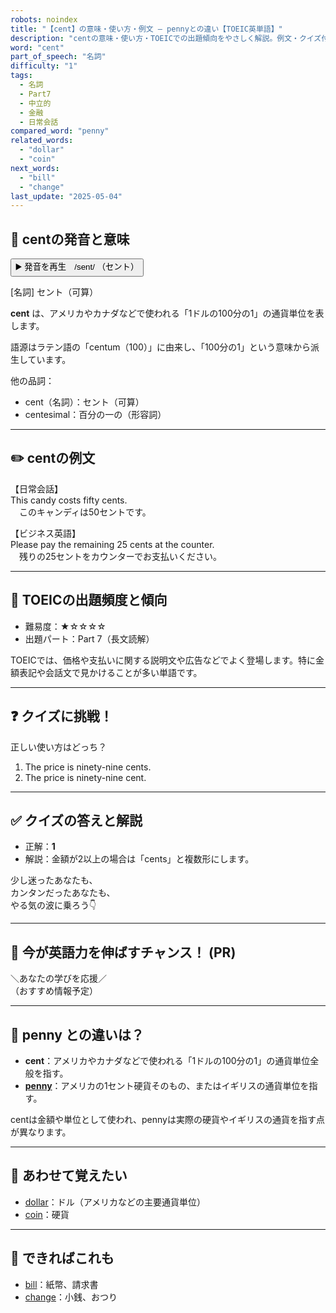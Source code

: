 ```yaml
---
robots: noindex
title: "【cent】の意味・使い方・例文 ― pennyとの違い【TOEIC英単語】"
description: "centの意味・使い方・TOEICでの出題傾向をやさしく解説。例文・クイズ付きでpennyとの違いもわかりやすく学べます。"
word: "cent"
part_of_speech: "名詞"
difficulty: "1"
tags:
  - 名詞
  - Part7
  - 中立的
  - 金融
  - 日常会話
compared_word: "penny"
related_words:
  - "dollar"
  - "coin"
next_words:
  - "bill"
  - "change"
last_update: "2025-05-04"
---
```


## 🔰 centの発音と意味

<button class="play-audio" onclick="playTTS('cent')">
  <span class="play-audio-main">
    ▶️ 発音を再生　/sent/
  </span>
  <span class="play-audio-sub">
    （セント）
  </span>
</button>

[名詞] セント（可算）

**cent** は、アメリカやカナダなどで使われる「1ドルの100分の1」の通貨単位を表します。

語源はラテン語の「centum（100）」に由来し、「100分の1」という意味から派生しています。

他の品詞：  
- cent（名詞）：セント（可算）
- centesimal：百分の一の（形容詞）

---

## ✏️ centの例文

【日常会話】  
This candy costs fifty cents.  
　このキャンディは50セントです。

【ビジネス英語】  
Please pay the remaining 25 cents at the counter.  
　残りの25セントをカウンターでお支払いください。

---

## 🎯 TOEICの出題頻度と傾向

- 難易度：★☆☆☆☆
- 出題パート：Part 7（長文読解）

TOEICでは、価格や支払いに関する説明文や広告などでよく登場します。特に金額表記や会話文で見かけることが多い単語です。

---

## ❓ クイズに挑戦！

正しい使い方はどっち？

1. The price is ninety-nine cents.
2. The price is ninety-nine cent.

---

## ✅ クイズの答えと解説

- 正解：**1**
- 解説：金額が2以上の場合は「cents」と複数形にします。

少し迷ったあなたも、  
カンタンだったあなたも、  
やる気の波に乗ろう👇️

---

## 🚀 今が英語力を伸ばすチャンス！ (PR)

<div class="info-center">
＼あなたの学びを応援／<br>  
（おすすめ情報予定）
</div>

---

## 🤔  penny との違いは？

- **cent**：アメリカやカナダなどで使われる「1ドルの100分の1」の通貨単位全般を指す。
- **[penny](/word/penny)**：アメリカの1セント硬貨そのもの、またはイギリスの通貨単位を指す。

centは金額や単位として使われ、pennyは実際の硬貨やイギリスの通貨を指す点が異なります。

---

## 🧩 あわせて覚えたい

- [dollar](/word/dollar)：ドル（アメリカなどの主要通貨単位）
- [coin](/word/coin)：硬貨

---

## 📖 できればこれも

- [bill](/word/bill)：紙幣、請求書
- [change](/word/change)：小銭、おつり

<!-- cvid: aid37_bid37 -->
